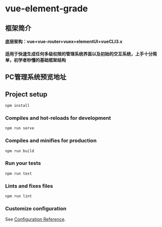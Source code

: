 # vue-element-grade

## 框架简介

#### 底层架构：vue+vue-router+vuex+elementUI+vueCLI3.x
#### 适用于快速生成任何多级权限的管理系统界面以及初始的交互系统，上手十分简单，初学者秒懂的基础框架结构

## PC管理系统预览地址





## Project setup
```
npm install
```

### Compiles and hot-reloads for development
```
npm run serve
```

### Compiles and minifies for production
```
npm run build
```

### Run your tests
```
npm run test
```

### Lints and fixes files
```
npm run lint
```

### Customize configuration
See [Configuration Reference](https://cli.vuejs.org/config/).
